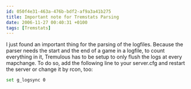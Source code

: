 ```yaml
---
id: 050f4e31-463a-476b-bdf2-af9a3a41b275
title: Important note for Tremstats Parsing
date: 2006-11-27 00:40:31 +0100
tags: [Tremstats]
---
```


I just found an important thing for the parsing of the logfiles. Because the parser needs the start and the end of a game in a logfile, to count everything in it, Tremulous has to be setup to only flush the logs at every mapchange. To do so, add the following line to your server.cfg and restart the server or change it by rcon, too:

```sh
set g_logsync 0
```